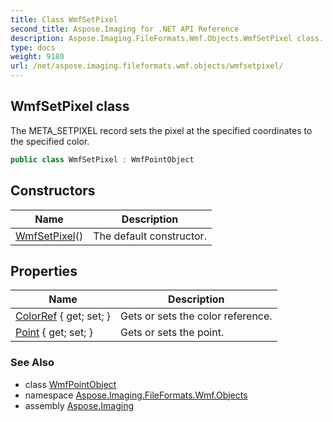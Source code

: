 ```yaml
---
title: Class WmfSetPixel
second_title: Aspose.Imaging for .NET API Reference
description: Aspose.Imaging.FileFormats.Wmf.Objects.WmfSetPixel class. The META_SETPIXEL record sets the pixel at the specified coordinates to the specified color
type: docs
weight: 9180
url: /net/aspose.imaging.fileformats.wmf.objects/wmfsetpixel/
---
```

## WmfSetPixel class

The META_SETPIXEL record sets the pixel at the specified coordinates to the specified color.

```csharp
public class WmfSetPixel : WmfPointObject
```

## Constructors

| Name | Description |
| --- | --- |
| [WmfSetPixel](wmfsetpixel/)() | The default constructor. |

## Properties

| Name | Description |
| --- | --- |
| [ColorRef](../../aspose.imaging.fileformats.wmf.objects/wmfsetpixel/colorref/) { get; set; } | Gets or sets the color reference. |
| [Point](../../aspose.imaging.fileformats.wmf.objects/wmfpointobject/point/) { get; set; } | Gets or sets the point. |

### See Also

* class [WmfPointObject](../wmfpointobject/)
* namespace [Aspose.Imaging.FileFormats.Wmf.Objects](../../aspose.imaging.fileformats.wmf.objects/)
* assembly [Aspose.Imaging](../../)


